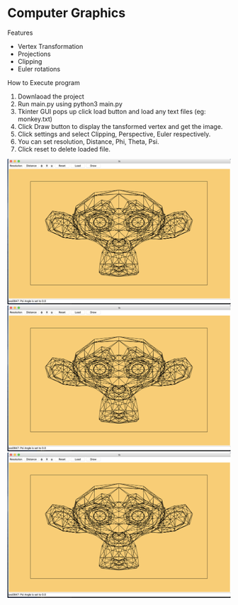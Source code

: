 # Computer Graphics

Features
* Vertex Transformation
* Projections
* Clipping
* Euler rotations 

How to Execute program
1. Downlaoad the project
1. Run main.py using python3 main.py
1. Tkinter GUI pops up click load button and load any text files (eg: monkey.txt)
1. Click Draw button to display the tansformed vertex and get the image.
1. Click settings and select Clipping, Perspective, Euler respectively. 
1. You can set resolution, Distance, Phi, Theta, Psi.
1. Click reset to delete loaded file.

![alt text](https://github.com/sathvik-sankruth/Computer_Graphics/blob/master/Screen%20Shot%202020-06-03%20at%2010.52.15%20PM.png)
![alt text](https://github.com/sathvik-sankruth/Computer_Graphics/blob/master/Screen%20Shot%202020-06-03%20at%2010.52.15%20PM.png)
![alt text](https://github.com/sathvik-sankruth/Computer_Graphics/blob/master/Screen%20Shot%202020-06-03%20at%2010.52.15%20PM.png)
